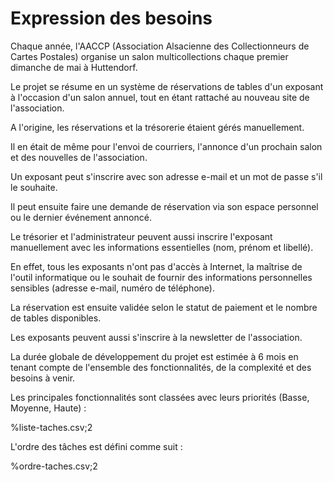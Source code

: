 # Expression des besoins

Chaque année, l'AACCP (Association Alsacienne des Collectionneurs de Cartes Postales) organise un salon multicollections chaque premier dimanche de mai à Huttendorf.

Le projet se résume en un système de réservations de tables d'un exposant à l'occasion d'un salon annuel, tout en étant rattaché au nouveau site de l'association.

A l'origine, les réservations et la trésorerie étaient gérés manuellement.

Il en était de même pour l'envoi de courriers, l'annonce d'un prochain salon et des nouvelles de l'association.

Un exposant peut s'inscrire avec son adresse e-mail et un mot de passe s'il le souhaite.

Il peut ensuite faire une demande de réservation via son espace personnel ou le dernier événement annoncé.

Le trésorier et l'administrateur peuvent aussi inscrire l'exposant manuellement avec les informations essentielles (nom, prénom et libellé).

En effet, tous les exposants n'ont pas d'accès à Internet, la maîtrise de l'outil informatique ou le souhait de fournir des informations personnelles sensibles (adresse e-mail, numéro de téléphone).

La réservation est ensuite validée selon le statut de paiement et le nombre de tables disponibles.

Les exposants peuvent aussi s'inscrire à la newsletter de l'association.

La durée globale de développement du projet est estimée à 6 mois en tenant compte de l'ensemble des fonctionnalités, de la complexité et des besoins à venir.

Les principales fonctionnalités sont classées avec leurs priorités (Basse, Moyenne, Haute) :

%liste-taches.csv;2

L'ordre des tâches est défini comme suit :

%ordre-taches.csv;2